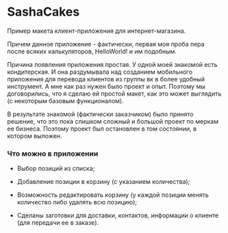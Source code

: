 # SashaCakes
Пример макета клиент-приложения для интернет-магазина.

Причем данное приложение - фактически, первая моя проба пера после всяких калькуляторов, HelloWorld! и им подобным.

Причина появления приложения простая. У одной моей знакомой есть кондитерская. И она раздумывала над созданием мобильного приложения для перевода клиентов из группы вк в более удобный инструмент.
А мне как раз нужен было проект и опыт. Поэтому мы договорились, что я сделаю ей простой макет, как это может выглядить (с некоторым базовым функционалом).

В результате знакомой (фактически заказчиком) было принято решение, что это пока слишком сложный и большой проект по меркам ее бизнеса. Поэтому проект был остановлен в том состоянии, в котором выложен.

### Что можно в приложении
* Выбор позиций из списка;

* Добавление позиции в корзину (с указанием количества);

* Возможность редактировать корзину (у каждой позиции менять количество либо удалять всю позицию);

* Сделаны заготовки для доставки, контактов, информации о клиенте (для передачи ее в заказе).
